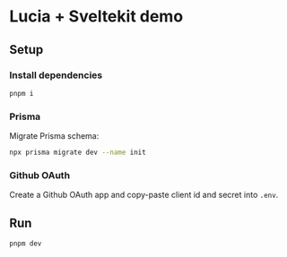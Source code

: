 # Lucia + Sveltekit demo

## Setup

### Install dependencies

```bash
pnpm i
```

### Prisma

Migrate Prisma schema:

```bash
npx prisma migrate dev --name init
```

### Github OAuth

Create a Github OAuth app and copy-paste client id and secret into `.env`.

## Run

```bash
pnpm dev
```

